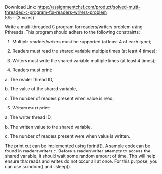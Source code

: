 Download Link: https://assignmentchef.com/product/solved-multi-threaded-c-program-for-readers-writers-problem
<br>
5/5 - (3 votes)

Write a multi-threaded C program for readers/writers problem using Pthreads. This program should adhere to the following constraints:



1. Multiple readers/writers must be supported (at least 4 of each type);

2. Readers must read the shared variable multiple times (at least 4 times);

3. Writers must write the shared variable multiple times (at least 4 times);

4. Readers must print:

a. The reader thread ID,

b. The value of the shared variable,

c. The number of readers present when value is read;

5. Writers must print:

a. The writer thread ID,

b. The written value to the shared variable,

c. The number of readers present were when value is written.

The print out can be implemented using fprintf(). A sample code can be found in readerswriters.c. Before a reader/writer attempts to access the shared variable, it should wait some random amount of time. This will help ensure that reads and writes do not occur all at once. For this purpose, you can use srandom() and usleep().